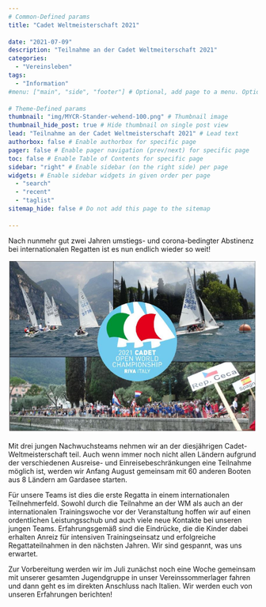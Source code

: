 ```yaml
---
# Common-Defined params
title: "Cadet Weltmeisterschaft 2021"

date: "2021-07-09"
description: "Teilnahme an der Cadet Weltmeiterschaft 2021"
categories:
  - "Vereinsleben"
tags:
  - "Information"
#menu: ["main", "side", "footer"] # Optional, add page to a menu. Options: main, side, footer

# Theme-Defined params
thumbnail: "img/MYCR-Stander-wehend-100.png" # Thumbnail image
thumbnail_hide_post: true # Hide thumbnail on single post view
lead: "Teilnahme an der Cadet Weltmeisterschaft 2021" # Lead text
authorbox: false # Enable authorbox for specific page
pager: false # Enable pager navigation (prev/next) for specific page
toc: false # Enable Table of Contents for specific page
sidebar: "right" # Enable sidebar (on the right side) per page
widgets: # Enable sidebar widgets in given order per page
  - "search"
  - "recent"
  - "taglist"
sitemap_hide: false # Do not add this page to the sitemap

---
```


Nach nunmehr gut zwei Jahren umstiegs- und corona-bedingter Abstinenz bei internationalen Regatten ist es nun endlich wieder so weit! 

![Cadet Weltmeisterschaft Banner](/img/20210709_cadetweltmeisterschaft.jpg)

Mit drei jungen Nachwuchsteams nehmen wir an der diesjährigen Cadet-Weltmeisterschaft teil. Auch wenn immer noch nicht allen Ländern aufgrund der verschiedenen Ausreise- und Einreisebeschränkungen eine Teilnahme möglich ist, werden wir Anfang August gemeinsam mit 60 anderen Booten aus 8 Ländern am Gardasee starten. 

Für unsere Teams ist dies die erste Regatta in einem internationalen Teilnehmerfeld. Sowohl durch die Teilnahme an der WM als auch an der internationalen Trainingswoche vor der Veranstaltung hoffen wir auf einen ordentlichen Leistungsschub und auch viele neue Kontakte bei unseren jungen Teams. Erfahrungsgemäß sind die Eindrücke, die die Kinder dabei erhalten Anreiz für intensiven Trainingseinsatz und erfolgreiche Regattateilnahmen in den nächsten Jahren. Wir sind gespannt, was uns erwartet. 

Zur Vorbereitung werden wir im Juli zunächst noch eine Woche gemeinsam mit unserer gesamten Jugendgruppe in unser Vereinssommerlager fahren und dann geht es im direkten Anschluss nach Italien. Wir werden euch von unseren Erfahrungen berichten!
